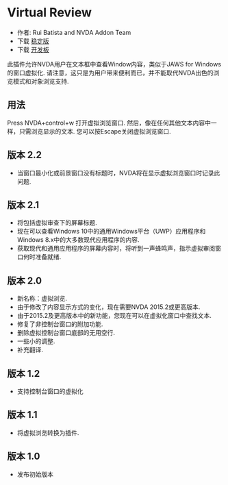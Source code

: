 # Virtual Review

* 作者: Rui Batista and NVDA Addon Team
* 下载 [稳定版][1]
* 下载 [开发板][2]

此插件允许NVDA用户在文本框中查看Window内容，类似于JAWS for Windows的窗口虚拟化.
请注意，这只是为用户带来便利而已，并不能取代NVDA出色的浏览模式和对象浏览支持.

## 用法 ##

Press NVDA+control+w 打开虚拟浏览窗口.
然后，像在任何其他文本内容中一样，只需浏览显示的文本.
您可以按Escape关闭虚拟浏览窗口.

## 版本 2.2

* 当窗口最小化或前景窗口没有标题时，NVDA将在显示虚拟浏览窗口时记录此问题.

## 版本 2.1

* 将包括虚拟审查下的屏幕标题.
* 现在可以查看Windows 10中的通用Windows平台（UWP）应用程序和Windows 8.x中的大多数现代应用程序的内容.
* 获取现代和通用应用程序的屏幕内容时，将听到一声蜂鸣声，指示虚拟审阅窗口何时准备就绪.

## 版本 2.0

* 新名称：虚拟浏览.
* 由于修改了内容显示方式的变化，现在需要NVDA 2015.2或更高版本.
* 由于2015.2及更高版本中的新功能，您现在可以在虚拟化窗口中查找文本.
* 修复了非控制台窗口的附加功能.
* 删除虚拟控制台窗口底部的无用空行.
* 一些小的调整.
* 补充翻译.

## 版本 1.2

* 支持控制台窗口的虚拟化

## 版本 1.1

* 将虚拟浏览转换为插件.

## 版本 1.0

* 发布初始版本

[1]: https://addons.nvda-project.org/files/get.php?file=VR

[2]: https://addons.nvda-project.org/files/get.php?file=VR